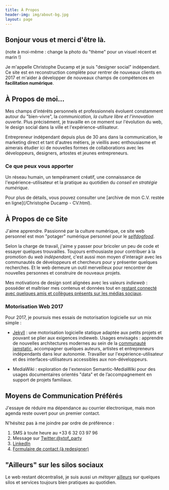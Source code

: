 ```yaml
---
title: À Propos
header-img: img/about-bg.jpg
layout: page
---
```


## Bonjour vous et merci d'être là. 

(note à moi-même : change la photo du "thème" pour un visuel récent et marin !)

Je m'appelle Christophe Ducamp et je suis "designer social" indépendant. Ce site est en reconstruction complète pour rentrer de nouveaux clients en 2017 et m'aider à développer de nouveaux champs de compétences en **facilitation numérique**.

## À Propos de moi... 

Mes champs d'intérêts personnels et professionnels évoluent constamment autour du "bien-vivre", la _communication, la culture libre et l'innovation ouverte_. Plus précisément, je travaille en ce moment sur l'évolution du web, le design social dans la ville et l'expérience-utilisateur.
 
Entrepreneur indépendant depuis plus de 30 ans dans la communication, le marketing direct et tant d'autres métiers, je vieillis avec enthousiasme et aimerais étudier ici de nouvelles formes de collaborations avec les développeurs, designers, artostes et jeunes entrepreneurs. 

### Ce que peux vous apporter 

Un réseau humain, un tempérament créatif, une connaissance de l'expérience-utilisateur et la pratique au quotidien du _conseil en stratégie numérique_. 

Pour plus de détails, vous pouvez consulter une [archive de mon C.V. restée en ligne](/Christophe Ducamp - CV.html).

## À Propos de ce Site

J'aime apprendre. Passionné par la culture numérique, ce site web personnel est mon "potager" numérique personnel pour le *[selfdogfood](http://indiewebcamp.com/selfdogfood-fr)*. 

Selon la charge de travail, j'aime y passer pour bricoler un peu de code et essayer quelques trouvailles. Toujours enthousiaste pour contribuer à la promotion du _web indépendant_, 
c'est aussi mon moyen d'interagir avec les communautés de développeurs et chercheurs pour y présenter quelques recherches. Et le web demeure un outil merveilleux pour rencontrer de nouvelles personnes et construire de nouveaux projets.

Mes motivations de design sont alignées avec les valeurs _indieweb_ : posséder et maîtriser mes contenus et données tout en [restant connecté avec quelques amis et collègues présents sur les médias sociaux](http://indiewebcamp.com/POSSE).

### Motorisation Web 2017

Pour 2017, je poursuis mes essais de motorisation logicielle sur un mix simple :

- [Jekyll](http://jekyllrb.com/) : une motorisation logicielle statique adaptée aux petits projets et pouvant se plier aux exigences indieweb. Usages envisagés : apprendre de nouvelles architectures modernes au sein de la [communauté jamstatic](https://jamstatic.fr), accompagner quelques auteurs, artistes et entrepreneurs indépendants dans leur autonomie. Travailler sur l'expérience-utilisateur et des interfaces-utilisateurs accessibles aux non-développeurs.

- MediaWiki : exploration de l'extension Semantic-MediaWiki pour des usages documentaires orientés "data" et de l’accompagnement en support de projets familiaux.

## Moyens de Communication Préférés

J'essaye de réduire ma dépendance au courrier électronique, mais mon agenda reste ouvert pour un premier contact. 

N'hésitez pas à me joindre par ordre de préférence :  

1. SMS à toute heure au +33 6 32 03 97 96
2. Message sur <span class="h-card" rel="me">[Twitter:@xtof_party](http://twitter.com/xtof_party)</span>
3. <span class="h-card" rel="me">[LinkedIn](https://www.linkedin.com/in/christopheducamp)</span>
5. [Formulaire de contact (à redesigner)](/contact) 

## "Ailleurs" sur les silos sociaux

Le web restant décentralisé, je suis aussi un _métayer_ [ailleurs](/ailleurs/) sur quelques silos et services toujours bien pratiques au quotidien. 
